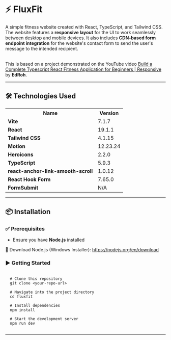 <h1>⚡ FluxFit</h1>
<p>
  A simple fitness website created with React, TypeScript, and Tailwind CSS. The 
  website features a <strong>responsive layout</strong> for the UI to work 
  seamlessly between desktop and mobile devices. It also includes 
  <strong>CDN-based form endpoint integration</strong> for the website's contact 
  form to send the user's message to the intended recipient.
  <br><br>

  This is based on a project demonstrated on the YouTube video 
  <a href="https://youtu.be/I2NNxr3WPDo" target="_blank" rel="noopener noreferrer">
    Build a Complete Typescript React Fitness Application for Beginners | Responsive
  </a> by <strong>EdRoh</strong>.
</p>

<hr/>

<h2>🛠️ Technologies Used</h2>
<table>
  <tr><th><strong>Name</strong></th><th><strong>Version</strong></th></tr>
  
  <tr><td><strong>Vite</strong></td><td>7.1.7</td></tr>
  <tr><td><strong>React</strong></td><td>19.1.1</td></tr>
  <tr><td><strong>Tailwind CSS</strong></td><td>4.1.15</td></tr>
  <tr><td><strong>Motion</strong></td><td>12.23.24</td></tr>
  <tr><td><strong>Heroicons</strong></td><td>2.2.0</td></tr>
  <tr><td><strong>TypeScript</strong></td><td>5.9.3</td></tr>
  <tr><td><strong>react-anchor-link-smooth-scroll</strong></td><td>1.0.12</td></tr>
  <tr><td><strong>React Hook Form</strong></td><td>7.65.0</td></tr>
  <tr><td><strong>FormSubmit</strong></td><td>N/A</td></tr>
</table>

<hr/>

<h2>📦 Installation</h2>

<h3>✅ Prerequisites</h3>
<ul>
  <li>Ensure you have <strong>Node.js</strong> installed</li>
</ul>

<p>
  🔗 Download Node.js (Windows Installer): 
  <a href="https://nodejs.org/en/download" target="_blank">https://nodejs.org/en/download</a>
</p>

<h3>▶️ Getting Started</h3>

<pre>
  <code>
  # Clone this repository
  git clone &lt;your-repo-url&gt;
  
  # Navigate into the project directory
  cd fluxfit
  
  # Install dependencies
  npm install
  
  # Start the development server
  npm run dev
  </code>
</pre>

<hr/>
